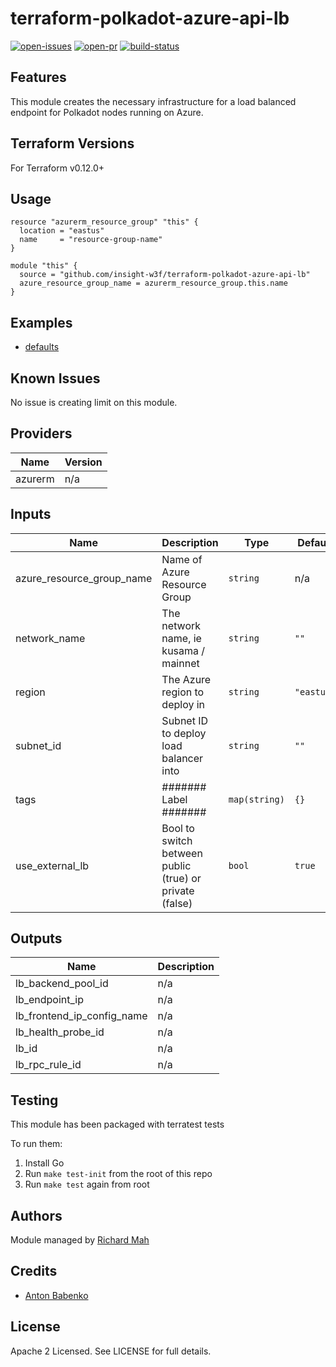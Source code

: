 # terraform-polkadot-azure-api-lb

[![open-issues](https://img.shields.io/github/issues-raw/insight-w3f/terraform-polkadot-azure-api-lb?style=for-the-badge)](https://github.com/insight-w3f/terraform-polkadot-azure-api-lb/issues)
[![open-pr](https://img.shields.io/github/issues-pr-raw/insight-w3f/terraform-polkadot-azure-api-lb?style=for-the-badge)](https://github.com/insight-w3f/terraform-polkadot-azure-api-lb/pulls)
[![build-status](https://circleci.com/gh/insight-w3f/terraform-polkadot-azure-api-lb.svg?style=svg)](https://circleci.com/gh/insight-w3f/terraform-polkadot-azure-api-lb)

## Features

This module creates the necessary infrastructure for a load balanced endpoint for Polkadot nodes running on Azure.

## Terraform Versions

For Terraform v0.12.0+

## Usage

```
resource "azurerm_resource_group" "this" {
  location = "eastus"
  name     = "resource-group-name"
}

module "this" {
  source = "github.com/insight-w3f/terraform-polkadot-azure-api-lb"
  azure_resource_group_name = azurerm_resource_group.this.name   
}
```
## Examples

- [defaults](https://github.com/insight-w3f/terraform-polkadot-azure-api-lb/tree/master/examples/defaults)

## Known  Issues
No issue is creating limit on this module.

<!-- BEGINNING OF PRE-COMMIT-TERRAFORM DOCS HOOK -->
## Providers

| Name | Version |
|------|---------|
| azurerm | n/a |

## Inputs

| Name | Description | Type | Default | Required |
|------|-------------|------|---------|:-----:|
| azure\_resource\_group\_name | Name of Azure Resource Group | `string` | n/a | yes |
| network\_name | The network name, ie kusama / mainnet | `string` | `""` | no |
| region | The Azure region to deploy in | `string` | `"eastus"` | no |
| subnet\_id | Subnet ID to deploy load balancer into | `string` | `""` | no |
| tags | ####### Label ####### | `map(string)` | `{}` | no |
| use\_external\_lb | Bool to switch between public (true) or private (false) | `bool` | `true` | no |

## Outputs

| Name | Description |
|------|-------------|
| lb\_backend\_pool\_id | n/a |
| lb\_endpoint\_ip | n/a |
| lb\_frontend\_ip\_config\_name | n/a |
| lb\_health\_probe\_id | n/a |
| lb\_id | n/a |
| lb\_rpc\_rule\_id | n/a |

<!-- END OF PRE-COMMIT-TERRAFORM DOCS HOOK -->

## Testing
This module has been packaged with terratest tests

To run them:

1. Install Go
2. Run `make test-init` from the root of this repo
3. Run `make test` again from root

## Authors

Module managed by [Richard Mah](https://github.com/shinyfoil)

## Credits

- [Anton Babenko](https://github.com/antonbabenko)

## License

Apache 2 Licensed. See LICENSE for full details.